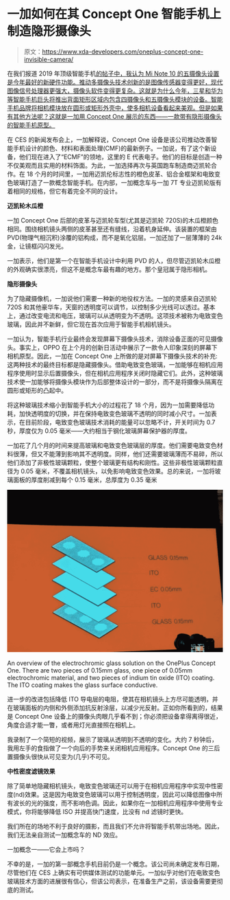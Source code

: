# 一加如何在其 Concept One 智能手机上制造隐形摄像头

> 原文：<https://www.xda-developers.com/oneplus-concept-one-invisible-camera/>

在我们报道 2019 年顶级智能手机[的帖子中，我认为 Mi Note 10 的五摄像头设置是今年最好的新硬件功能。推动多摄像头技术创新的是图像传感器变得更好，现代图像信号处理器更强大，摄像头软件变得更复杂。这就是为什么今年，三星和华为等智能手机巨头将推出背面矩形区域内包含四摄像头和五摄像头模块的设备。智能手机品牌将相机模块放在圆形或矩形外壳中，使多相机设备看起来美观。但是如果有其他方法呢？这就是一加用 Concept One 展示的东西——一款带有隐形摄像头的智能手机原型。](https://www.xda-developers.com/xda-top-smartphones-2019/)

在 CES 的新闻发布会上，一加解释说，Concept One 设备是该公司推动改善智能手机设计的颜色、材料和表面处理(CMF)的最新例子。一加说，有了这个新设备，他们现在进入了“ECMF”的领地，这里的 E 代表电子。他们的目标是创造一种不仅美观而且实用的材料饰面。为此，一加选择再次与英国跑车制造商迈凯轮合作。在 18 个月的时间里，一加用迈凯伦标志性的橙色皮革、铝合金框架和电致变色玻璃打造了一款概念智能手机。在内部，一加概念车与一加 7T 专业迈凯轮版有着相同的规格，但它有着完全不同的设计。

**迈凯轮木瓜橙**

一加 Concept One 后部的皮革与迈凯轮车型(尤其是迈凯轮 720S)的木瓜橙颜色相同。围绕相机镜头两侧的皮革甚至还有缝线，沿着机身延伸。该装置的框架由 PVD(物理气相沉积)涂覆的铝构成，而不是氧化铝层。一加还加了一层薄薄的 24k 金，让镜框闪闪发光。

一加表示，他们是第一个在智能手机设计中利用 PVD 的人，但尽管迈凯轮木瓜橙的外观确实很漂亮，但这不是概念车最有趣的地方。那个皇冠属于隐形相机。

**隐形摄像头**

为了隐藏摄像机，一加说他们需要一种新的地役权方法。一加的灵感来自迈凯轮 720S 和其他豪华车，天窗的透明度可以调节，以控制多少光线可以透过。基本上，通过改变电流和电压，玻璃可以从透明变为不透明。这项技术被称为电致变色玻璃，因此并不新鲜，但它现在首次应用于智能手机相机镜头。

一加认为，智能手机行业最终会发现屏幕下摄像头技术，消除设备正面的可见摄像头。事实上，OPPO 在上个月的创新日活动中展示了一款令人印象深刻的屏幕下相机原型。因此，一加在 Concept One 上所做的是对屏幕下摄像头技术的补充:这两种技术的最终目标都是隐藏摄像头。借助电致变色玻璃，一加能够在相机应用程序使用时显示后置摄像头，但在相机应用程序关闭时隐藏它们。此外，这种玻璃技术使一加能够将摄像头模块作为后部整体设计的一部分，而不是将摄像头隔离在圆形或矩形的凸起中。

将这种玻璃技术缩小到智能手机大小的过程花了 18 个月，因为一加需要降低功耗，加快透明度的切换，并在保持电致变色玻璃不透明的同时减小尺寸。一加表示，在目前阶段，电致变色玻璃技术消耗的能量可以忽略不计，开关时间为 0.7 秒，厚度仅为 0.05 毫米——大约相当于钢化玻璃屏幕保护器的厚度。

一加花了几个月的时间来提高玻璃和电致变色玻璃层的厚度。他们需要电致变色材料很薄，但又不能薄到影响其不透明度。同样，他们还需要玻璃薄而不易碎，所以他们添加了非极性玻璃颗粒，使整个玻璃更有结构和刚性。这些非极性玻璃颗粒直径为 0.05 毫米，不覆盖相机镜头，以免影响电致变色效果。总的来说，一加将玻璃面板的厚度削减到每个 0.15 毫米，总厚度为 0.35 毫米

 <picture>![](img/32f41f88ef8ce550080e8493c0fc1c4a.png)</picture> 

An overview of the electrochromic glass solution on the OnePlus Concept One. There are two pieces of 0.15mm glass, one piece of 0.05mm electrochromic material, and two pieces of indium tin oxide (ITO) coating. The ITO coating makes the glass surface conductive.

进一步的改进包括降低 ITO 导电层的电阻，使其在相机镜头上方尽可能透明，并在玻璃面板的内侧和外侧添加抗反射涂层，以减少光反射。正如你所看到的，结果是 Concept One 设备上的摄像头肉眼几乎看不到；你必须把设备拿得离得很近，角度合适才能一瞥，或者用灯光直接照在相机上。

我录制了一个简短的视频，展示了玻璃从透明到不透明的变化。大约 7 秒钟后，我用左手的食指做了一个向后的手势来关闭相机应用程序。Concept One 的三后置摄像头很快从可见变为(几乎)不可见。

**中性密度滤镜效果**

除了简单地隐藏相机镜头，电致变色玻璃还可以用于在相机应用程序中实现中性密度(nd)效果。这是因为电致变色玻璃可以用于控制透明度，因此可以降低图像中所有波长的光的强度，而不影响色调。因此，如果你在一加相机应用程序中使用专业模式，你将能够降低 ISO 并提高快门速度，比没有 nd 滤镜时更快。

我们所在的场地不利于良好的摄影，而且我们不允许将智能手机带出场地。因此，我们无法亲自测试一加概念车的 ND 效应。

一加概念一——它会上市吗？

不幸的是，一加的第一部概念手机目前仍是一个概念。该公司尚未确定发布日期，尽管他们在 CES 上确实有可供媒体测试的功能单元。一加似乎对他们在电致变色玻璃技术方面的进展很有信心，但该公司表示，在准备生产之前，该设备需要更彻底的测试。